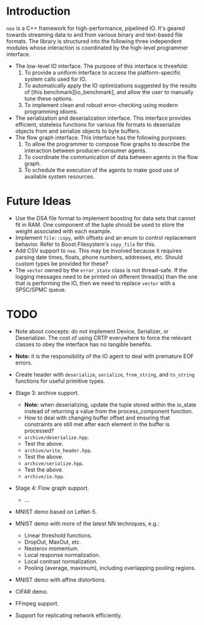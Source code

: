 <!--
  ** File Name: README.md
  ** Author:    Aditya Ramesh
  ** Date:      06/30/2014
  ** Contact:   _@adityaramesh.com
-->

# Introduction

`neo` is a C++ framework for high-performance, pipelined IO. It's geared towards
streaming data to and from various binary and text-based file formats. The
library is structured into the following three independent modules whose
interaction is coordinated by the high-level programmer interface.

  - The low-level IO interface. The purpose of this interface is threefold:
    1. To provide a uniform interface to access the platform-specific system
    calls used for IO.
    2. To automatically apply the IO optimizations suggested by the results of
    [this benchmark][io_benchmark], and allow the user to manually tune these
    options.
    3. To implement clean and robust error-checking using modern programming
    idioms.
  - The serialization and deserialization interface. This interface provides
  efficient, stateless functions for various file formats to deserialize objects
  from and serialize objects to byte buffers.
  - The flow graph interface. This interface has the following purposes:
    1. To allow the programmer to compose flow graphs to describe the
    interaction between producer-consumer agents.
    2. To coordinate the communication of data between agents in the flow graph.
    3. To schedule the execution of the agents to make good use of available
    system resources.

# Future Ideas

- Use the DSA file format to implement boosting for data sets that cannot fit in
RAM. One component of the tuple should be used to store the weight associated
with each example.
- Implement `file::copy`, with offsets and an enum to control replacement
behavior. Refer to Boost.Filesystem's `copy_file` for this.
- Add CSV support to `neo`. This may be involved because it requires parsing
date times, floats, phone numbers, addresses, etc. Should custom types be
provided for these?
- The `vector` owned by the `error_state` class is not thread-safe. If the
logging messages need to be printed on different thread(s) than the one that is
performing the IO, then we need to replace `vector` with a SPSC/SPMC queue.

# TODO

- Note about concepts: do not implement Device, Serializer, or Deserializer. The
cost of using CRTP everywhere to force the relevant classes to obey the
interface has no tangible benefits.

- **Note:** it is the responsibility of the IO agent to deal with premature EOF
errors.

- Create header with `deserialize`, `serialize`, `from_string`, and `to_string`
functions for useful primitive types.

- Stage 3: archive support.
    - **Note:** when deserializing, update the tuple stored within the io_state
    instead of returning a value from the process_component function.
    - How to deal with changing buffer offset and ensuring that constraints are
    still met after each element in the buffer is processed?
    - `archive/deserialize.hpp`.
    - Test the above.
    - `archive/write_header.hpp`.
    - Test the above.
    - `archive/serialize.hpp`.
    - Test the above.
    - `archive/io.hpp`.

- Stage 4: Flow graph support.
    - ...

- MNIST demo based on LeNet-5.
- MNIST demo with more of the latest NN techniques, e.g.:
    - Linear threshold functions.
    - DropOut, MaxOut, etc.
    - Nesterov momentum.
    - Local response normalization.
    - Local contrast normalization.
    - Pooling (average, maximum), including overlapping pooling regions.
- MNIST demo with affine distortions.
- CIFAR demo.
- FFmpeg support.
- Support for replicating network efficiently.
